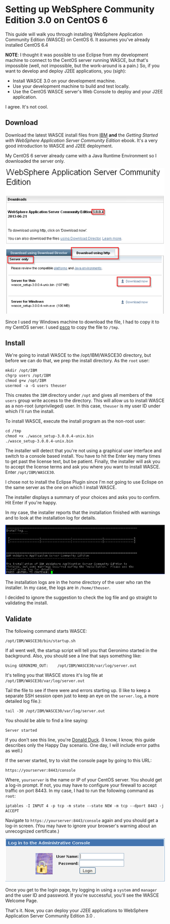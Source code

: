 # Setting up WebSphere Community Edition 3.0 on CentOS 6

This guide will walk you through installing WebSphere Application Community Edition (WASCE) on CentOS 6. It assumes you've already installed CentOS 6.4

**NOTE**: I thought it was possible to use Eclipse from my development machine to connect to the CentOS server running WASCE, but that's impossible (well, not impossible, but the work-around is a pain.) So, if you want to develop and deploy J2EE applications, you (sigh):

* Install WASCE 3.0 on your development machine.
* Use your development machine to build and test locally.
* Use the CentOS WASCE server's Web Console to deploy and your J2EE application.

I agree. It's not cool.

## Download
Download the latest WASCE install files from [IBM](http://www-03.ibm.com/software/products/us/en/appserv-wasce) **and** the *Getting Started with WebSphere Application Server Community Edition* ebook. It's a very good introduction to WASCE and J2EE deployment.

My CentOS 6 server already came with a Java Runtime Environment so I downloaded the server only.

![IBM Download Page](download_pg.png)

Since I used my Windows machine to download the file, I had to copy it to my CentOS server. I used [pscp](http://www.chiark.greenend.org.uk/~sgtatham/putty/download.html) to copy the file to `/tmp`.

## Install
We're going to install WASCE to the /opt/IBM/WASCE30 directory, but before we can do that, we prep the install directory. As the `root` user:

    mkdir /opt/IBM
    chgrp users /opt/IBM
    chmod g+w /opt/IBM
    usermod -a -G users theuser

This creates the `IBM` directory under `/opt` and gives all members of the `users` group write access to the directory. This will allow us to install WASCE as a non-root (unprivileged) user. In this case, `theuser` is my user ID under which I'll run the install.

To install WASCE, execute the install program as the non-root user:

    cd /tmp
    chmod +x ./wasce_setup-3.0.0.4-unix.bin
    ./wasce_setup-3.0.0.4-unix.bin

The installer will detect that you're not using a graphical user interface and switch to a console based install. You have to hit the Enter key many times to get past the license text, but be patient. Finally, the installer will ask you to accept the license terms and ask you where you want to install WASCE. Enter `/opt/IBM/WASCE30`.

I chose not to install the Eclipse Plugin since I'm not going to use Eclispe on the same server as the one on which I install WASCE.

The installer displays a summary of your choices and asks you to confirm. Hit Enter if you're happy.

In my case, the installer reports that the installation finished with warnings and to look at the installation log for details.

![Install Results](install_result.png)

The installation logs are in the home directory of the user who ran the installer. In my case, the logs are in `/home/theuser`.

I decided to ignore the suggestion to check the log file and go straight to validating the install.

## Validate
 The following command starts WASCE:

    /opt/IBM/WASCE30/bin/startup.sh

If all went well, the startup script will tell you that Geronimo started in the background. Also, you should see a line that says something like:

    Using GERONIMO_OUT:    /opt/IBM/WASCE30/var/log/server.out

It's telling you that WASCE stores it's log file at `/opt/IBM/WASCE30/var/log/server.out`

Tail the file to see if there were and errors starting up. (I like to keep a separate SSH session open just to keep an eye on the `server.log`, a more detailed log file.):

    tail -30 /opt/IBM/WASCE30/var/log/server.out

You should be able to find a line saying:

    Server started

If you don't see this line, you're [Donald Duck](http://www.cockneyrhymingslang.co.uk/slang/donald_duck_1). (I know, I know, this guide describes only the Happy Day scenario. One day, I will include error paths as well.)

If the server started, try to visit the console page by going to this URL:

    https://yourserver:8443/console

Where, `yourserver` is the name or IP of your CentOS server. You should get a log-in prompt. If not, you may have to configure your firewall to accept traffic on port 8443. In my case, I had to run the following command as `root`:

    iptables -I INPUT 4 -p tcp -m state --state NEW -m tcp --dport 8443 -j ACCEPT

Navigate to `https://yourserver:8443/console` again and you should get a log-in screen. (You may have to ignore your browser's warning about an unrecognized certificate.)

![WASCE Console Login](was_login_pg.png)

Once you get to the login page, try logging in using a `system` and `manager` and the user ID and password. If you're successful, you'll see the WASCE Welcome Page.

That's it. Now, you can deploy your J2EE applications to WebSphere Application Server Community Edition 3.0 .
